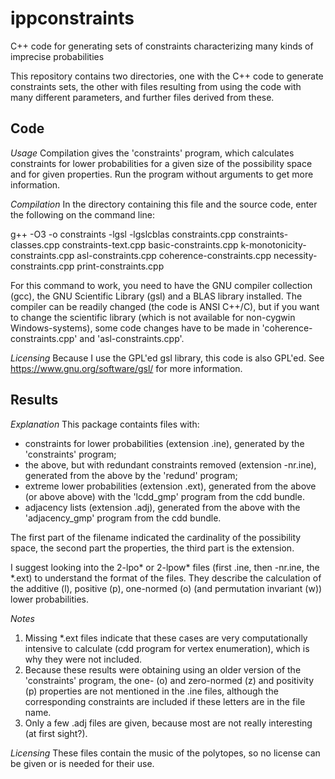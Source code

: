 ippconstraints
==============

C++ code for generating sets of constraints characterizing many kinds of imprecise probabilities


This repository contains two directories, one with the C++ code to generate constraints sets, the other with files resulting from using the code with many different parameters, and further files derived from these.


Code
----

*Usage* Compilation gives the 'constraints' program, which calculates constraints for lower probabilities for a given size of the possibility space and for given properties.
Run the program without arguments to get more information.

*Compilation* In the directory containing this file and the source code, enter the following on the command line:

g++ -O3 -o constraints -lgsl -lgslcblas constraints.cpp constraints-classes.cpp constraints-text.cpp basic-constraints.cpp k-monotonicity-constraints.cpp asl-constraints.cpp coherence-constraints.cpp necessity-constraints.cpp print-constraints.cpp

For this command to work, you need to have the GNU compiler collection (gcc), the GNU Scientific Library (gsl) and a BLAS library installed.
The compiler can be readily changed (the code is ANSI C++/C), but if you want to change the scientific library (which is not
available for non-cygwin Windows-systems), some code changes have to be made in 'coherence-constraints.cpp' and 'asl-constraints.cpp'.

*Licensing* Because I use the GPL'ed gsl library, this code is also GPL'ed.
See https://www.gnu.org/software/gsl/ for more information.


Results
-------

*Explanation* This package containts files with:
- constraints for lower probabilities (extension .ine), generated by the 'constraints' program;
- the above, but with redundant constraints removed (extension -nr.ine), generated from the above by the 'redund' program;
- extreme lower probabilities (extension .ext), generated from the above (or above above) with the 'lcdd_gmp' program from the cdd bundle.
- adjacency lists (extension .adj), generated from the above with the 'adjacency_gmp' program from the cdd bundle.

The first part of the filename indicated the cardinality of the possibility space, the second part the properties, the third part is the extension.

I suggest looking into the 2-lpo* or 2-lpow* files (first .ine, then -nr.ine, the *.ext) to understand the format of the files.
They describe the calculation of the additive (l), positive (p), one-normed (o) (and permutation invariant (w)) lower probabilities.

*Notes*
1. Missing *.ext files indicate that these cases are very computationally intensive to calculate (cdd program for vertex enumeration), which is why they were not included.
2. Because these results were obtaining using an older version of the 'constraints' program, the one- (o) and zero-normed (z) and positivity (p) properties are not mentioned in the .ine files, although the corresponding constraints are included if these letters are in the file name.
3. Only a few .adj files are given, because most are not really interesting (at first sight?).

*Licensing* These files contain the music of the polytopes, so no license can be given or is needed for their use.
